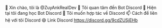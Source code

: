 👋 Xin chào, tôi là @ZuyAnkRealDev
👀 Tôi quan tâm đến Bot Discord
🌱 Hiện tại tôi đang học Bot Discord
💞️ Tôi muốn hợp tác về Discord 
📫 Cách để liên hệ với tôi Discord
😄 Link Discord https://discord.gg/9cdZUSjEHb
<!--- ZuyAnkRealDev/ZuyAnkRealDev là một kho ✨ đặc biệt ✨ vì `README.md` (file này) sẽ xuất hiện trên hồ sơ GitHub của bạn. Bạn có thể nhấp vào liên kết Xem trước để xem các thay đổi của mình. --->
